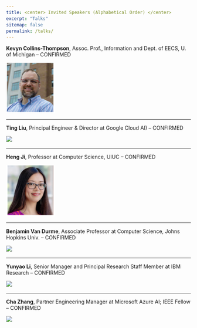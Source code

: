 ```yaml
---
title: <center> Invited Speakers (Alphabetical Order) </center>
excerpt: "Talks"
sitemap: false
permalink: /talks/
---
```


**Kevyn Collins-Thompson**, Assoc. Prof., Information and Dept. of EECS, U. of Michigan – CONFIRMED	

<img src='/images/Picture1.png'>

------

**Ting Liu**, Principal Engineer & Director at Google Cloud AI) – CONFIRMED

<img src='/images/Picture2.png'>

------

**Heng Ji**, Professor at Computer Science, UIUC – CONFIRMED	


<img src='/images/Picture3.png'>

------

**Benjamin Van Durme**, Associate Professor at Computer Science, Johns Hopkins Univ. – CONFIRMED

<img src='/images/Picture4.png'>

------

**Yunyao Li**, Senior Manager and Principal Research Staff Member at IBM Research – CONFIRMED	

<img src='/images/Picture5.png'>

------

**Cha Zhang**, Partner Engineering Manager at Microsoft Azure AI; IEEE Fellow – CONFIRMED

<img src='/images/Picture6.png'>
